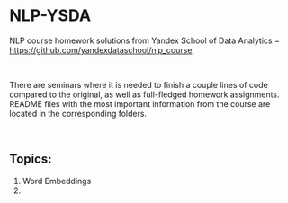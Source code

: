 # NLP-YSDA
NLP course homework solutions from Yandex School of Data Analytics $-$ https://github.com/yandexdataschool/nlp_course.

<br>

There are seminars where it is needed to finish a couple lines of code compared to the original, as well as full-fledged homework assignments. README files with the most important information from the course are located in the corresponding folders. 

<br>

## **Topics:**
  1. Word Embeddings
  2. 

